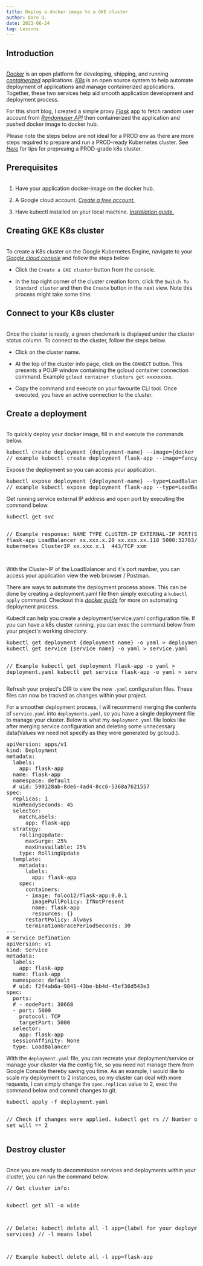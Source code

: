 ```yaml
---
title: Deploy a docker image to a GKE cluster
author: Dare O.
date: 2023-06-24
tag: Lessons
---
```


<h2 style="padding-bottom:1rem">Introduction</h2>

<a className="post-links" target="_blank" href="https://docs.docker.com/get-started/overview/"> *Docker*</a> is an open platform for developing, shipping, and running <a className="post-links" target="_blank" href="https://docs.docker.com/get-started/02_our_app/"> *containerized*</a> applications. <a className="post-links" target="_blank" href="https://kubernetes.io/"> *K8s*</a> is an open source system to help automate deployment of applications and manage containerized applications. Together, these two services help aid smooth application development and deployment process.

For this short blog, I created a simple proxy <a className="post-links" target="_blank" href="https://flask.palletsprojects.com/en/2.2.x/"> *Flask*</a> app to fetch random user account from <a className="post-links" target="_blank" href="https://randomuser.me/documentation"> *Randomuser API*</a> then containerized the application and pushed docker image to docker hub.

Please note the steps below are not ideal for a PROD env as there are more steps required to prepare and run a PROD-ready Kubernetes cluster. See <a className="post-links" target="_blank" href="https://kubernetes.io/docs/setup/production-environment/"> *Here*</a> for tips for prepreaing a PROD-grade k8s cluster.

<h2 style="padding-bottom:1rem">Prerequisites</h2>

1. Have your application docker-image on the docker hub.

2. A Google cloud account. <a className="post-links" target="_blank" href="https://cloud.google.com/free"> *Create a free account.*</a>

3. Have kubectl installed on your local machine. <a className="post-links" target="_blank" href="https://kubernetes.io/docs/tasks/tools/"> *Installation guide.*</a>

<h2 style="padding-bottom:1rem">Creating GKE K8s cluster</h2>

To create a K8s cluster on the Google Kubernetes Engine, navigate to your  <a className="post-links" target="_blank" href="https://console.cloud.google.com/"> *Google cloud console*</a> and follow the steps below.

- Click the `Create a GKE cluster` button from the console.

- In the top right corner of the cluster creation form, click the `Switch To Standard cluster` and then the `Create` button in the next view. Note this process might take some time.

<h2 style="padding-bottom:1rem">Connect to your K8s cluster </h2>

Once the cluster is ready, a green checkmark is displayed under the cluster status column. To connect to the cluster, follow the steps below.

- Click on the cluster name.

- At the top of the cluster info page, click on the `CONNECT` button. This presents a POUP window containing the gcloud container connection command. Example `gcloud container clusters get-xxxxxxxxx`.

- Copy the command and execute on your favourite CLI tool. Once executed, you have an active connection to the cluster.

<h2 style="padding-bottom:1rem">Create a deployment</h2>

To quickly deploy your docker image, fill in and execute the commands below.

<div className="code-highlight">
<pre className=code-text>
kubectl create deployment {deployment-name} --image={docker image of docker hub}
// example kubectl create deployment flask-app --image=fancyDockerId/docker-image:tag
</pre>
</div>

Expose the deployment so you can access your application.

<div className="code-highlight">
<pre className=code-text>
kubectl expose deployment {deployment-name} --type=LoadBalancer --port={ ideally the port your docker image is running on}
// example kubectl expose deployment flask-app --type=LoadBalancer --port=5000
</pre>
</div>

Get running service external IP address and open port by executing the command below.

<div className="code-highlight">
<pre className=code-text>
kubectl get svc

// Example response:
NAME         TYPE           CLUSTER-IP    EXTERNAL-IP     PORT(S)          AGE
flask-app    LoadBalancer   xx.xxx.x.20   xx.xxx.xx.118   5000:32763/TCP   xxm
kubernetes   ClusterIP      xx.xxx.x.1    <none>                443/TCP          xxm

</pre>
</div>

With the Cluster-IP of the LoadBalancer and it's port number, you can access your application view the web browser / Postman.

There are ways to automate the deployment process above. This can be done by creating a deployment.yaml file then simply executing a `kubectl apply` command. Checkout this <a className="post-links" target="_blank" href="https://docs.docker.com/get-started/kube-deploy/"> *docker guide*</a> for more on automating deployment process.

Kubectl can help you create a deployment/service.yaml configuration file. If you can have a k8s cluster running, you can exec the command below from your project's working directory.

<div className="code-highlight">
<pre className=code-text>
kubectl get deployment {deployment name} -o yaml > deployment.yaml
kubectl get service {service name} -o yaml > service.yaml

// Example
kubectl get deployment flask-app -o yaml > deployment.yaml
kubectl get service flask-app -o yaml > service.yaml
</pre>
</div>

Refresh your project's DIR to view the new `.yaml` configuration files. These files can now be tracked as changes within your project.

For a smoother deployment process, I will recommend merging the contents of `service.yaml` into `deployments.yaml`, so you have a single deployment file to manage your cluster. Below is what my `deployment.yaml` file looks like after merging service configuration and deleting some unnecessary data(Values we need not specify as they were generated by gcloud.).
<div className="code-highlight">
<pre className=code-text>
apiVersion: apps/v1
kind: Deployment
metadata:
  labels:
    app: flask-app
  name: flask-app
  namespace: default
  # uid: 590128ab-8de6-4ad4-8cc6-5368a7621557
spec:
  replicas: 1
  minReadySeconds: 45
  selector:
    matchLabels:
      app: flask-app
  strategy:
    rollingUpdate:
      maxSurge: 25%
      maxUnavailable: 25%
    type: RollingUpdate
  template:
    metadata:
      labels:
        app: flask-app
    spec:
      containers:
      - image: foloo12/flask-app:0.0.1
        imagePullPolicy: IfNotPresent
        name: flask-app
        resources: {}
      restartPolicy: Always
      terminationGracePeriodSeconds: 30
---
# Service Defination
apiVersion: v1
kind: Service
metadata:
  labels:
    app: flask-app
  name: flask-app
  namespace: default
  # uid: f2f4ab6a-9841-43be-bb4d-45ef36d543e3
spec:
  ports:
  # - nodePort: 30668
  - port: 5000
    protocol: TCP
    targetPort: 5000
  selector:
    app: flask-app
  sessionAffinity: None
  type: LoadBalancer
</pre>
</div>

With the `deployment.yaml` file, you can recreate your deployment/service or manage your cluster via the config file, so you need not manage them from Google Console thereby saving you time.
As an example, I would like to scale my deployment to 2 instances, so my cluster can deal with more requests, I can simply change the `spec.replicas` value to 2, exec the command below and commit changes to git.

<div className="code-highlight">
<pre className=code-text>
kubectl apply -f deployment.yaml

// Check if changes were applied.
kubectl get rs
// Number of replica set will == 2
</pre>
</div>

<h2 style="padding-bottom:1rem">Destroy cluster</h2>

Once you are ready to decommission services and deployments within your cluster, you can run the command below.
<div className="code-highlight">
<pre className=code-text>
// Get cluster info:

kubectl get all -o wide

// Delete:
kubectl delete all -l app={label for your deployment / services}
// -l means label

// Example
kubectl delete all -l app=flask-app
</pre>
</div>
